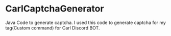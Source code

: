 # CarlCaptchaGenerator
Java Code to generate captcha. I used this code to generate captcha for my tag(Custom command) for Carl Discord BOT.
